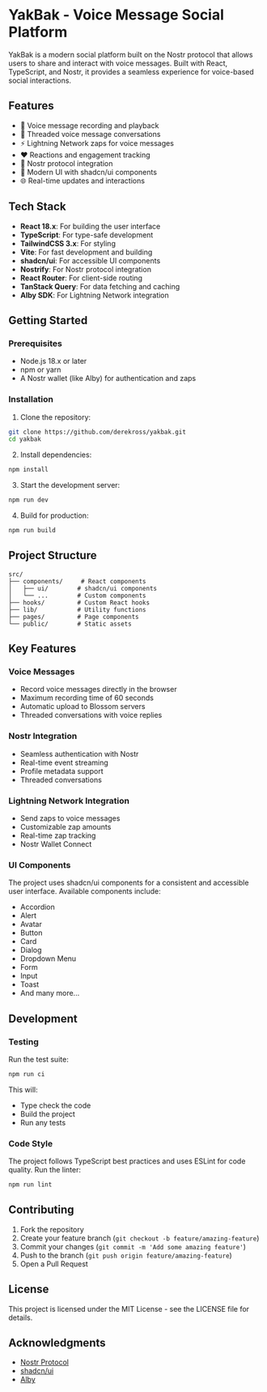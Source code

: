 # YakBak - Voice Message Social Platform

YakBak is a modern social platform built on the Nostr protocol that allows users to share and interact with voice messages. Built with React, TypeScript, and Nostr, it provides a seamless experience for voice-based social interactions.

## Features

- 🎤 Voice message recording and playback
- 💬 Threaded voice message conversations
- ⚡ Lightning Network zaps for voice messages
- ❤️ Reactions and engagement tracking
- 🔗 Nostr protocol integration
- 🎨 Modern UI with shadcn/ui components
- 🌐 Real-time updates and interactions

## Tech Stack

- **React 18.x**: For building the user interface
- **TypeScript**: For type-safe development
- **TailwindCSS 3.x**: For styling
- **Vite**: For fast development and building
- **shadcn/ui**: For accessible UI components
- **Nostrify**: For Nostr protocol integration
- **React Router**: For client-side routing
- **TanStack Query**: For data fetching and caching
- **Alby SDK**: For Lightning Network integration

## Getting Started

### Prerequisites

- Node.js 18.x or later
- npm or yarn
- A Nostr wallet (like Alby) for authentication and zaps

### Installation

1. Clone the repository:

```bash
git clone https://github.com/derekross/yakbak.git
cd yakbak
```

2. Install dependencies:

```bash
npm install
```

3. Start the development server:

```bash
npm run dev
```

4. Build for production:

```bash
npm run build
```

## Project Structure

```
src/
├── components/     # React components
│   ├── ui/        # shadcn/ui components
│   └── ...        # Custom components
├── hooks/         # Custom React hooks
├── lib/           # Utility functions
├── pages/         # Page components
└── public/        # Static assets
```

## Key Features

### Voice Messages

- Record voice messages directly in the browser
- Maximum recording time of 60 seconds
- Automatic upload to Blossom servers
- Threaded conversations with voice replies

### Nostr Integration

- Seamless authentication with Nostr
- Real-time event streaming
- Profile metadata support
- Threaded conversations

### Lightning Network Integration

- Send zaps to voice messages
- Customizable zap amounts
- Real-time zap tracking
- Nostr Wallet Connect

### UI Components

The project uses shadcn/ui components for a consistent and accessible user interface. Available components include:

- Accordion
- Alert
- Avatar
- Button
- Card
- Dialog
- Dropdown Menu
- Form
- Input
- Toast
- And many more...

## Development

### Testing

Run the test suite:

```bash
npm run ci
```

This will:

- Type check the code
- Build the project
- Run any tests

### Code Style

The project follows TypeScript best practices and uses ESLint for code quality. Run the linter:

```bash
npm run lint
```

## Contributing

1. Fork the repository
2. Create your feature branch (`git checkout -b feature/amazing-feature`)
3. Commit your changes (`git commit -m 'Add some amazing feature'`)
4. Push to the branch (`git push origin feature/amazing-feature`)
5. Open a Pull Request

## License

This project is licensed under the MIT License - see the LICENSE file for details.

## Acknowledgments

- [Nostr Protocol](https://github.com/nostr-protocol/nostr)
- [shadcn/ui](https://ui.shadcn.com/)
- [Alby](https://getalby.com/)
